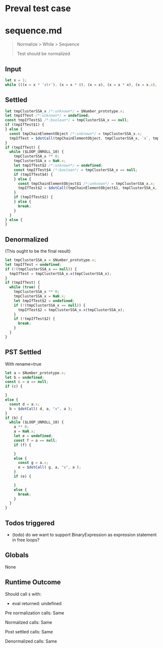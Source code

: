 # Preval test case

# sequence.md

> Normalize > While > Sequence
>
> Test should be normalized

## Input

`````js filename=intro
let x = 1;
while (((x = x * 'str'), (x = x * 8), (x = x), (x = x * x), (x = x.x), x?.x(x))) {}
`````


## Settled


`````js filename=intro
let tmpClusterSSA_x /*:unknown*/ = $Number_prototype.x;
let tmpIfTest /*:unknown*/ = undefined;
const tmpIfTest$1 /*:boolean*/ = tmpClusterSSA_x == null;
if (tmpIfTest$1) {
} else {
  const tmpChainElementObject /*:unknown*/ = tmpClusterSSA_x.x;
  tmpIfTest = $dotCall(tmpChainElementObject, tmpClusterSSA_x, `x`, tmpClusterSSA_x);
}
if (tmpIfTest) {
  while ($LOOP_UNROLL_10) {
    tmpClusterSSA_x ** 0;
    tmpClusterSSA_x = NaN.x;
    let tmpIfTest$2 /*:unknown*/ = undefined;
    const tmpIfTest$4 /*:boolean*/ = tmpClusterSSA_x == null;
    if (tmpIfTest$4) {
    } else {
      const tmpChainElementObject$1 /*:unknown*/ = tmpClusterSSA_x.x;
      tmpIfTest$2 = $dotCall(tmpChainElementObject$1, tmpClusterSSA_x, `x`, tmpClusterSSA_x);
    }
    if (tmpIfTest$2) {
    } else {
      break;
    }
  }
} else {
}
`````


## Denormalized
(This ought to be the final result)

`````js filename=intro
let tmpClusterSSA_x = $Number_prototype.x;
let tmpIfTest = undefined;
if (!(tmpClusterSSA_x == null)) {
  tmpIfTest = tmpClusterSSA_x.x(tmpClusterSSA_x);
}
if (tmpIfTest) {
  while (true) {
    tmpClusterSSA_x ** 0;
    tmpClusterSSA_x = NaN.x;
    let tmpIfTest$2 = undefined;
    if (!(tmpClusterSSA_x == null)) {
      tmpIfTest$2 = tmpClusterSSA_x.x(tmpClusterSSA_x);
    }
    if (!tmpIfTest$2) {
      break;
    }
  }
}
`````


## PST Settled
With rename=true

`````js filename=intro
let a = $Number_prototype.x;
let b = undefined;
const c = a == null;
if (c) {

}
else {
  const d = a.x;
  b = $dotCall( d, a, "x", a );
}
if (b) {
  while ($LOOP_UNROLL_10) {
    a ** 0;
    a = NaN.x;
    let e = undefined;
    const f = a == null;
    if (f) {

    }
    else {
      const g = a.x;
      e = $dotCall( g, a, "x", a );
    }
    if (e) {

    }
    else {
      break;
    }
  }
}
`````


## Todos triggered


- (todo) do we want to support BinaryExpression as expression statement in free loops?


## Globals


None


## Runtime Outcome


Should call `$` with:
 - eval returned: undefined

Pre normalization calls: Same

Normalized calls: Same

Post settled calls: Same

Denormalized calls: Same
